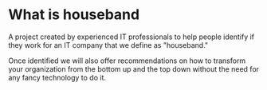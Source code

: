 # What is houseband

A project created by experienced IT professionals to help people identify if they work for an IT company that we define as "houseband."

Once identified we will also offer recommendations on how to transform your organization from the bottom up and the top down without the need for any fancy technology to do it.

